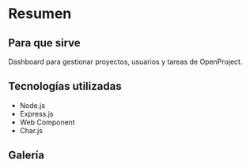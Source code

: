 # Resumen

## Para que sirve

Dashboard para gestionar proyectos, usuarios y tareas de OpenProject.

## Tecnologías utilizadas

- Node.js
- Express.js
- Web Component
- Char.js
  
## Galería
